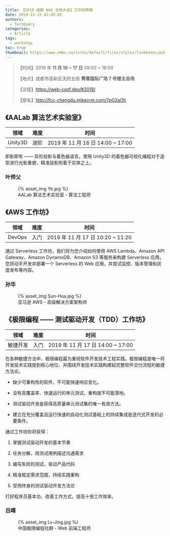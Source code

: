 ```yaml
---
title: 【2019 成都 Web 全栈大会】工作坊特辑
date: 2019-11-15 01:45:02
authors:
  - TechQuery
categories:
  - Article
tags:
  - workshop
toc: true
thumbnail: https://www.nmbu.no/sites/default/files/styles/linkboxes/public/workshopbilde_0.png?itok=rJGeB-FS
---
```


> 【时间】2019 年 **11 月 16 ~ 17 日** 09:00 ~ 18:00
>
> 【地点】成都市高新区天府五街 **菁蓉国际广场 7 号楼主会场**
>
> 【议程】https://web-conf.dev/#2019/
>
> 【报名】http://fcc-chengdu.mikecrm.com/7pG2aOh

<!-- more -->

## 《AALab 算法艺术实验室》

|  领域   | 难度 |               时间                |
| :-----: | :--: | :-------------------------------: |
| Unity3D | 进阶 | 2019 年 11 月 16 日 14:00 ~ 17:00 |

即影即有 —— 异形投影与着色器语言。使用 Unity3D 的着色器可视化编程对于造型进行光影重塑，精准投影附着于实体之上。

### 叶师父

<figure>
    {% asset_img Ye.jpg %}
    <figcaption>AALab 算法艺术实验室 - 算法工程师</figcaption>
</figure>

## 《AWS 工作坊》

|  领域  | 难度 |               时间                |
| :----: | :--: | :-------------------------------: |
| DevOps | 入门 | 2019 年 11 月 17 日 10:20 ~ 11:20 |

通过 Serverless 工作坊，我们将为您介绍如何使用 AWS Lambda、Amazon API Gateway、Amazon DynamoDB、Amazon S3 等服务来构建 Serverless 应用。您将动手开发并部署一个 Serverless 的 Web 应用，并尝试监控、版本管理和灰度发布等内容。

### 孙华

<figure>
    {% asset_img Sun-Hua.jpg %}
    <figcaption>亚马逊 AWS - 高级解决方案架构师</figcaption>
</figure>

## 《极限编程 —— 测试驱动开发（TDD）工作坊》

|   领域   | 难度 |               时间                |
| :------: | :--: | :-------------------------------: |
| 敏捷开发 | 入门 | 2019 年 11 月 17 日 14:00 ~ 17:00 |

在各种敏捷方法中，极限编程最为重视软件开发技术工程实践。极限编程是唯一将开发技术实践提到核心地位、并围绕开发技术实践构建起完整软件交付流程的敏捷方法论。

- 缺少可重构性的软件，不可能快速响应变化。

- 没有高覆盖率、快速运行的单元测试，重构就不可能落地。

- 测试驱动开发是获得高质量单元测试集的唯一有效方法。

- 建立在充分覆盖且运行快速的自动化测试基础上的持续集成是迭代式开发的必要条件。

通过工作坊你将获得：

1. 掌握测试驱动开发的基本节奏

2. 任务分解，用测试用例描述沟通需求

3. 编写失败的测试，驱动产品代码

4. 精准框定需求范围，持续实践重构

5. 受用终身的测试驱动开发方法论

打好程序员基本功、改善工作方式，提高十倍工作效率。

### 吕靖

<figure>
    {% asset_img Lv-Jing.jpg %}
    <figcaption>中国极限编程社群 - Web 前端工程师</figcaption>
</figure>
